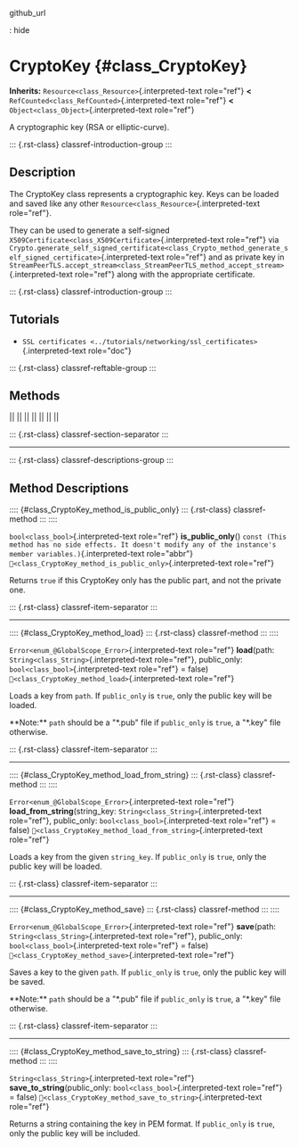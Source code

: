 github_url

:   hide

# CryptoKey {#class_CryptoKey}

**Inherits:** `Resource<class_Resource>`{.interpreted-text role="ref"}
**\<** `RefCounted<class_RefCounted>`{.interpreted-text role="ref"}
**\<** `Object<class_Object>`{.interpreted-text role="ref"}

A cryptographic key (RSA or elliptic-curve).

::: {.rst-class}
classref-introduction-group
:::

## Description

The CryptoKey class represents a cryptographic key. Keys can be loaded
and saved like any other `Resource<class_Resource>`{.interpreted-text
role="ref"}.

They can be used to generate a self-signed
`X509Certificate<class_X509Certificate>`{.interpreted-text role="ref"}
via
`Crypto.generate_self_signed_certificate<class_Crypto_method_generate_self_signed_certificate>`{.interpreted-text
role="ref"} and as private key in
`StreamPeerTLS.accept_stream<class_StreamPeerTLS_method_accept_stream>`{.interpreted-text
role="ref"} along with the appropriate certificate.

::: {.rst-class}
classref-introduction-group
:::

## Tutorials

- `SSL certificates <../tutorials/networking/ssl_certificates>`{.interpreted-text
  role="doc"}

::: {.rst-class}
classref-reftable-group
:::

## Methods

||
||
||
||
||
||
||

::: {.rst-class}
classref-section-separator
:::

------------------------------------------------------------------------

::: {.rst-class}
classref-descriptions-group
:::

## Method Descriptions

:::: {#class_CryptoKey_method_is_public_only}
::: {.rst-class}
classref-method
:::
::::

`bool<class_bool>`{.interpreted-text role="ref"} **is_public_only**()
`const (This method has no side effects. It doesn't modify any of the instance's member variables.)`{.interpreted-text
role="abbr"}
`🔗<class_CryptoKey_method_is_public_only>`{.interpreted-text
role="ref"}

Returns `true` if this CryptoKey only has the public part, and not the
private one.

::: {.rst-class}
classref-item-separator
:::

------------------------------------------------------------------------

:::: {#class_CryptoKey_method_load}
::: {.rst-class}
classref-method
:::
::::

`Error<enum_@GlobalScope_Error>`{.interpreted-text role="ref"}
**load**(path: `String<class_String>`{.interpreted-text role="ref"},
public_only: `bool<class_bool>`{.interpreted-text role="ref"} = false)
`🔗<class_CryptoKey_method_load>`{.interpreted-text role="ref"}

Loads a key from `path`. If `public_only` is `true`, only the public key
will be loaded.

\*\*Note:\*\* `path` should be a \"\*.pub\" file if `public_only` is
`true`, a \"\*.key\" file otherwise.

::: {.rst-class}
classref-item-separator
:::

------------------------------------------------------------------------

:::: {#class_CryptoKey_method_load_from_string}
::: {.rst-class}
classref-method
:::
::::

`Error<enum_@GlobalScope_Error>`{.interpreted-text role="ref"}
**load_from_string**(string_key:
`String<class_String>`{.interpreted-text role="ref"}, public_only:
`bool<class_bool>`{.interpreted-text role="ref"} = false)
`🔗<class_CryptoKey_method_load_from_string>`{.interpreted-text
role="ref"}

Loads a key from the given `string_key`. If `public_only` is `true`,
only the public key will be loaded.

::: {.rst-class}
classref-item-separator
:::

------------------------------------------------------------------------

:::: {#class_CryptoKey_method_save}
::: {.rst-class}
classref-method
:::
::::

`Error<enum_@GlobalScope_Error>`{.interpreted-text role="ref"}
**save**(path: `String<class_String>`{.interpreted-text role="ref"},
public_only: `bool<class_bool>`{.interpreted-text role="ref"} = false)
`🔗<class_CryptoKey_method_save>`{.interpreted-text role="ref"}

Saves a key to the given `path`. If `public_only` is `true`, only the
public key will be saved.

\*\*Note:\*\* `path` should be a \"\*.pub\" file if `public_only` is
`true`, a \"\*.key\" file otherwise.

::: {.rst-class}
classref-item-separator
:::

------------------------------------------------------------------------

:::: {#class_CryptoKey_method_save_to_string}
::: {.rst-class}
classref-method
:::
::::

`String<class_String>`{.interpreted-text role="ref"}
**save_to_string**(public_only: `bool<class_bool>`{.interpreted-text
role="ref"} = false)
`🔗<class_CryptoKey_method_save_to_string>`{.interpreted-text
role="ref"}

Returns a string containing the key in PEM format. If `public_only` is
`true`, only the public key will be included.
